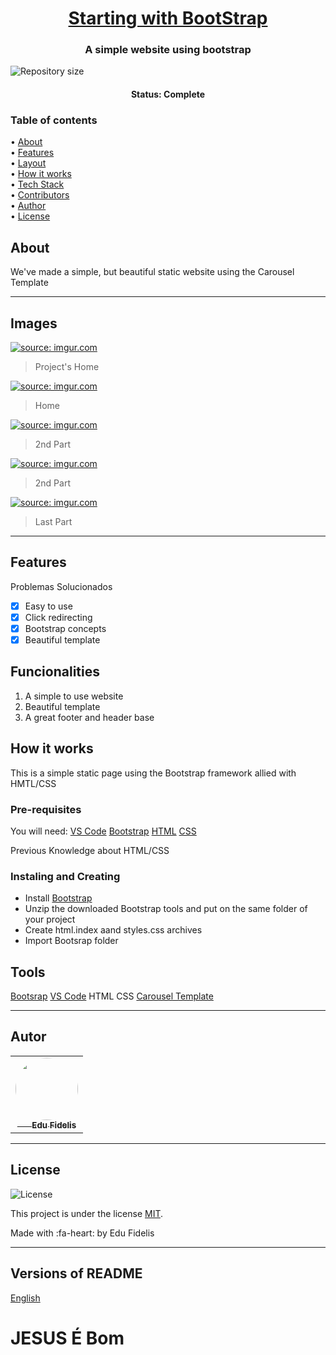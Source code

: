 
<h1 align="center">
    <a href="#">Starting with BootStrap</a>
</h1>

<h3 align="center">
    A simple website using bootstrap
</h3>

<p>

  <img alt="Repository size" src="https://img.shields.io/github/repo-size/Edu-Fidelis/BootstrapInit">


<h4 align="center"> 
	 Status: Complete
</h4>


<p align="left">
<h3>
Table of contents
</h3>
 • <a href="#about">About</a><br> 
 • <a href="#features">Features</a><br>  
 • <a href="#layout">Layout</a><br>   
 • <a href="#how-it-works">How it works</a><br>   
 • <a href="#tech-stack">Tech Stack</a><br>   
 • <a href="#contributors">Contributors</a><br>  
 • <a href="#author">Author</a><br>  
 • <a href="#user-content-license">License</a>

</p>


## About

We've made a simple, but beautiful static website using the Carousel Template

---
## Images

<a href="https://imgur.com/Slef7n4"><img src="https://i.imgur.com/Slef7n4.png" title="source: imgur.com" /></a>
> Project's Home

<a href="https://imgur.com/F7ZRwTM"><img src="https://i.imgur.com/F7ZRwTM.png" title="source: imgur.com" /></a>
> Home

<a href="https://imgur.com/Yhwzb3E"><img src="https://i.imgur.com/Yhwzb3E.png" title="source: imgur.com" /></a>
> 2nd Part

<a href="https://imgur.com/I0V1Cx0"><img src="https://i.imgur.com/I0V1Cx0.png" title="source: imgur.com" /></a>
> 2nd Part

<a href="https://imgur.com/aib8YSC"><img src="https://i.imgur.com/aib8YSC.png" title="source: imgur.com" /></a>
> Last Part


---
## Features

Problemas Solucionados
- [x] Easy to use
- [x] Click redirecting
- [x] Bootstrap concepts
- [x] Beautiful template

## Funcionalities
1. A simple to use website
2. Beautiful template
3. A great footer and header base

## How it works

This is a simple static page using the Bootstrap framework allied with HMTL/CSS


### Pre-requisites

You will need: 
[VS Code](https://code.visualstudio.com/ "VS Code")
[Bootstrap](https://getbootstrap.com/ "Bootstrap")
[HTML](https://developer.mozilla.org/pt-BR/docs/Web/HTML "HTML")
[CSS](https://developer.mozilla.org/pt-BR/docs/Web/CSS "CSS")

Previous Knowledge about HTML/CSS 

### Instaling and Creating

- Install [Bootstrap](https://getbootstrap.com/docs/5.0/getting-started/download/ "Bootstrap")
- Unzip the downloaded Bootstrap tools and put on the same folder of your project
- Create html.index aand styles.css archives
- Import Bootsrap folder

## Tools
[Bootsrap](http://getbootstrap.com/docs/5.0/getting-started/download/ "Bootsrap")
[VS Code](https://code.visualstudio.com/ "VS Code")
HTML
CSS
[Carousel Template](http://getbootstrap.com/docs/5.0/examples/carousel/ "Carousel Template")

---

<h2> Autor</h2>
<table>
  <tr>
    <td align="center"><a href="https://imgur.com/ZAUWsrp" target="_blank"><img style="border-radius: 50%;" src="https://i.imgur.com/ZAUWsrp.png" width="100px;" alt=""/><br /><sub><b align="center">&ensp;&emsp; Edu Fidelis</b></sub></a><br /><a href="https://github.com/Edu-Fidelis" title="Edu Fidelis"></a></td>
  </tr>
</table>


---

## License

   <img alt="License" src="https://img.shields.io/badge/license-MIT-brightgreen">
   
This project is under the license [MIT](./LICENSE).

Made with :fa-heart: by Edu Fidelis 

---

##  Versions of README

[English](./README-en.md) 

# JESUS É Bom

